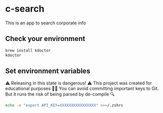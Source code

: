# c-search
This is an app to search corporate info

## Check your environment
```sh
brew install kdoctor
kdoctor
```

## Set environment variables
⚠️ Releasing in this state is dangerous! ⚠️
This project was created for educational purposes 👩‍🏫
You can avoid committing important keys to Git. But it runs the risk of being parsed by de-compile 🔍
```sh
echo -e "export API_KEY=XXXXXXXXXXXXXXXX" >>~/.zshrc
```
